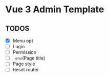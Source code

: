 # Vue 3 Admin Template

## TODOS

- [X] Menu opt
- [ ] Login
- [ ] Permission
- [ ] `.env`(Page title)
- [ ] Page style
- [ ] Reset router
